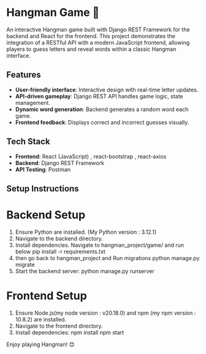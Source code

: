 # Hangman Game 🎉

An interactive Hangman game built with Django REST Framework for the backend and React for the frontend. This project demonstrates the integration of a RESTful API with a modern JavaScript frontend, allowing players to guess letters and reveal words within a classic Hangman interface.

## Features
- **User-friendly interface**: Interactive design with real-time letter updates.
- **API-driven gameplay**: Django REST API handles game logic, state management.
- **Dynamic word generation**: Backend generates a random word each game.
- **Frontend feedback**: Displays correct and incorrect guesses visually.

## Tech Stack
- **Frontend**: React (JavaScript) , react-bootstrap , react-axios
- **Backend**: Django REST Framework
- **API Testing**: Postman

## Setup Instructions

# Backend Setup

1. Ensure Python are installed. (My Python version : 3.12.1)
2. Navigate to the backend directory.
3. Install dependencies. Navigate to hangman_project/game/ and run below
   pip install -r requirements.txt
4. then go back to hangman_project and Run migrations
   python manage.py migrate
5. Start the backend server:
   python manage.py runserver

# Frontend Setup

1. Ensure Node.js(my node version : v20.18.0) and npm (my npm version : 10.8.2) are installed.
2. Navigate to the frontend directory.
3. Install dependencies:
   npm install
   npm start

Enjoy playing Hangman! 😊
